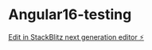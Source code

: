 # Angular16-testing

[Edit in StackBlitz next generation editor ⚡️](https://stackblitz.com/~/github.com/prajakta16m/Angular16-testing)